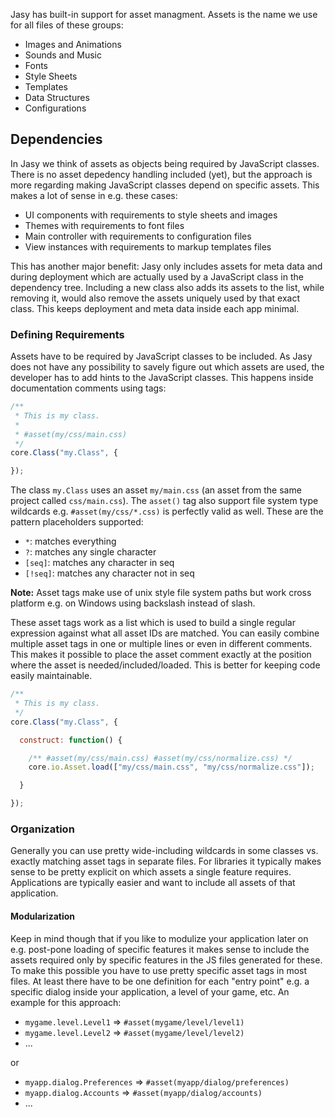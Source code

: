 Jasy has built-in support for asset managment. Assets is the name we use for all files of these groups:

* Images and Animations
* Sounds and Music
* Fonts
* Style Sheets
* Templates
* Data Structures
* Configurations

## Dependencies

In Jasy we think of assets as objects being required by JavaScript classes. There is no asset depedency handling included (yet), but the approach is more regarding making JavaScript classes depend on specific assets. This makes a lot of sense in e.g. these cases:

* UI components with requirements to style sheets and images
* Themes with requirements to font files
* Main controller with requirements to configuration files
* View instances with requirements to markup templates files

This has another major benefit: Jasy only includes assets for meta data and during deployment which are actually used by a JavaScript class in the dependency tree. Including a new class also adds its assets to the list, while removing it, would also remove the assets uniquely used by that exact class. This keeps deployment and meta data inside each app minimal.

### Defining Requirements

Assets have to be required by JavaScript classes to be included. As Jasy does not have any possibility to savely figure out which assets are used, the developer has to add hints to the JavaScript classes. This happens inside documentation comments using tags:

```javascript
/**
 * This is my class.
 *
 * #asset(my/css/main.css)
 */
core.Class("my.Class", {

});
```

The class `my.Class` uses an asset `my/main.css` (an asset from the same project called `css/main.css`). The `asset()` tag also support file system type wildcards e.g. `#asset(my/css/*.css)` is perfectly valid as well. These are the pattern placeholders supported:

- `*`: matches everything
- `?`: matches any single character
- `[seq]`: matches any character in seq
- `[!seq]`: matches any character not in seq

**Note:** Asset tags make use of unix style file system paths but work cross platform e.g. on Windows using backslash instead of slash.

These asset tags work as a list which is used to build a single regular expression against what all asset IDs are matched. You can easily combine multiple asset tags in one or multiple lines or even in different comments. This makes it possible to place the asset comment exactly at the position where the asset is needed/included/loaded. This is better for keeping code easily maintainable.

```javascript
/**
 * This is my class.
 */
core.Class("my.Class", {

  construct: function() {

    /** #asset(my/css/main.css) #asset(my/css/normalize.css) */
    core.io.Asset.load(["my/css/main.css", "my/css/normalize.css"]);

  }

});
```

### Organization

Generally you can use pretty wide-including wildcards in some classes vs. exactly matching asset tags in separate files. For libraries it typically makes sense to be pretty explicit on which assets a single feature requires. Applications are typically easier and want to include all assets of that application. 

#### Modularization

Keep in mind though that if you like to modulize your application later on e.g. post-pone loading of specific features it makes sense to include the assets required only by specific features in the JS files generated for these. To make this possible you have to use pretty specific asset tags in most files. At least there have to be one definition for each "entry point" e.g. a specific dialog inside your application, a level of your game, etc. An example for this approach:

* `mygame.level.Level1` => `#asset(mygame/level/level1)`
* `mygame.level.Level2` => `#asset(mygame/level/level2)`
* ...

or

* `myapp.dialog.Preferences` => `#asset(myapp/dialog/preferences)`
* `myapp.dialog.Accounts` => `#asset(myapp/dialog/accounts)`
* ...
